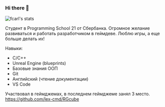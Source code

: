 ### Hi there 👋

<!--
**lex-cmd/lex-cmd** is a ✨ _special_ ✨ repository because its `README.md` (this file) appears on your GitHub profile.

Here are some ideas to get you started:

- 🔭 I’m currently working on ...
- 🌱 I’m currently learning ...
- 👯 I’m looking to collaborate on ...
- 🤔 I’m looking for help with ...
- 💬 Ask me about ...
- 📫 How to reach me: ...
- 😄 Pronouns: ...
- ⚡ Fun fact: ...
-->
![fcarl's stats](https://badge42.herokuapp.com/api/stats/fcarl)

Студент в Programming School 21 от Сбербанка.
Огромное желание развиваться и работать разработчиком в геймдеве.
Люблю игры, а еще больше делать их!

Навыки:
* С/С++
* Unreal Engine (blueprints)
* Базовые знания ООП
* Git
* Английский (чтение документации)
* VS Code

Участвовал в геймджемах, в последнем геймджеме занял 3 место. https://github.com/lex-cmd/RGcube
